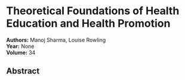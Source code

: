 # Theoretical Foundations of Health Education and Health Promotion

**Authors:** Manoj Sharma, Louise Rowling  
**Year:** None  
**Volume:** 34  

## Abstract


